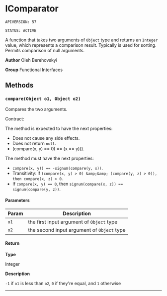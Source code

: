 # IComparator

`APIVERSION: 57`

`STATUS: ACTIVE`

A function that takes two arguments of `Object` type and returns an `Integer` value, which represents a comparison result. Typically is used for sorting. Permits comparison of null arguments.


**Author** Oleh Berehovskyi


**Group** Functional Interfaces

## Methods
### `compare(Object o1, Object o2)`

Compares the two arguments. <p>Contract:</p> The method is expected to have the next properties: <ul>     <li>Does not cause any side effects.</li>     <li>Does not return `null`.</li>     <li>(compare(x, y) == 0) == (x == y))}.</li> </ul> The method must have the next properties: <ul>     <li>`compare(x, y)) == -signum(compare(y, x))`.</li>     <li>Transitivity: if `(compare(x, y) > 0) &amp;&amp; (compare(y, z) > 0)), then compare(x, z) > 0`.</li>     <li>If `compare(x, y) == 0`, then `signum(compare(x, z)) == signum(compare(y, z))`.</li> </ul>

#### Parameters
|Param|Description|
|---|---|
|`o1`|the first input argument of `Object` type|
|`o2`|the second input argument of `Object` type|

#### Return

**Type**

Integer

**Description**

`-1` if `o1` is less than `o2`, `0` if they&apos;re equal, and `1` otherwise

---
